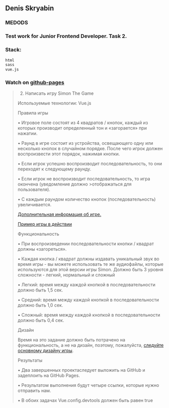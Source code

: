 ## Denis Skryabin
### MEDODS
### Test work for Junior Frontend Developer. Task 2.

### Stack:
```sh
html
sass
vue.js
```

### Watch on [github-pages](https://sden4.github.io/medods_test_work_2/)


>2. Написать игру Simon The Game
>
>Используемые технологии: Vue.js
>
>Правила игры
>
>• Игровое поле состоят из 4 квадратов / кнопок, каждый из которых производит определенный тон и «загорается» при нажатии.
>
>• Раунд в игре состоит из устройства, освещающего одну или несколько кнопок в случайном порядке. После чего игрок должен воспроизвести этот порядок, нажимая кнопки.
>
>• Если игрок успешно воспроизводит последовательность, то они переходят к следующему раунду.
>
>• Если игрок не воспроизводит последовательность, то игра окончена (уведомление должно >отображаться для пользователя).
>
>• С каждым раундом количество кнопок (последовательность) увеличивается.
>
>[Дополнительная информация об игре.](https://en.wikipedia.org/wiki/Simon_(game))
>
>[Пример игры в действии](http://www.kellyking.me/projects/simon/)
>
>Функциональность
>
>
>• При воспроизведении последовательности кнопки / квадрат должны «загореться».
>
>• Каждая кнопка / квадрат должны издавать уникальный звук во время игры - вы можете использовать те же аудиофайлы, которые используются для этой версии игры Simon. Должно быть 3 уровня сложности - легкий, нормальный и сложный
>
>• Легкий: время между каждой кнопкой в последовательности должно быть 1,5 сек.
>
>• Средний: время между каждой кнопкой в последовательности должно быть 1,0 сек.
>
>• Сложный: время между каждой кнопкой в последовательности должно быть 0,4 сек.
>
>Дизайн
>
>Время на это задание должно быть потрачено на функциональность, а не на дизайн, поэтому, пожалуйста, [следуйте основному дизайну игры](http://www.kellyking.me/projects/simon/).
>
>Результаты
>
>• Два завершенных проектаследует выложить на GitHub и задеплоить на GitHub Pages.
>
>• Результатом выполнения будут четыре ссылки, которые нужно отправить нам.
>
>• В обоих задачах Vue.config.devtools должен быть равен true

<!-- 
github pages
git add dist && git commit -m "Initial dist subtree commit"
git subtree push --prefix dist origin gh-pages
 -->